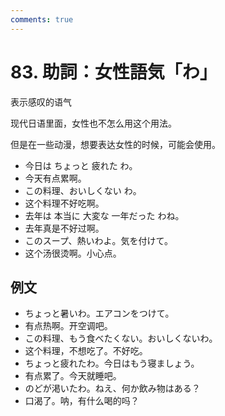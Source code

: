 ```yaml
---
comments: true
---
```


# 83. 助詞：女性語気「わ」

表示感叹的语气

现代日语里面，女性也不怎么用这个用法。

但是在一些动漫，想要表达女性的时候，可能会使用。

- 今日は ちょっと 疲れた わ。
- 今天有点累啊。
- この料理、おいしくない わ。
- 这个料理不好吃啊。
- 去年は 本当に 大変な 一年だった わね。
- 去年真是不好过啊。
- このスープ、熱いわよ。気を付けて。
- 这个汤很烫啊。小心点。

## 例文

- ちょっと暑いわ。エアコンをつけて。
- 有点热啊。开空调吧。
- この料理、もう食べたくない。おいしくないわ。
- 这个料理，不想吃了。不好吃。
- ちょっと疲れたわ。今日はもう寝ましょう。
- 有点累了。今天就睡吧。
- のどが渇いたわ。ねえ、何か飲み物はある？
- 口渴了。呐，有什么喝的吗？


